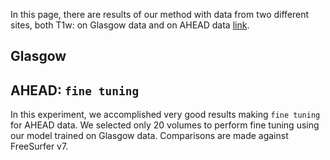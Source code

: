 
In this page, there are results of our method with data from two different sites, both T1w: on Glasgow data and on AHEAD data [link](https://doi.org/10.1016/j.neuroimage.2020.117200).

## Glasgow




## AHEAD: `fine tuning`

In this experiment, we accomplished very good results making `fine tuning` for AHEAD data. We selected only 20 volumes to perform fine tuning using our model trained on Glasgow data. Comparisons are made against FreeSurfer v7.

